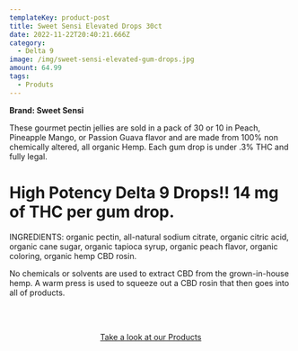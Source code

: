```yaml
---
templateKey: product-post
title: Sweet Sensi Elevated Drops 30ct
date: 2022-11-22T20:40:21.666Z
category:
  - Delta 9
image: /img/sweet-sensi-elevated-gum-drops.jpg
amount: 64.99
tags:
  - Produts
---
```

**Brand: Sweet Sensi**

These gourmet pectin jellies are sold in a pack of 30 or 10 in Peach, Pineapple Mango, or Passion Guava flavor and are made from 100% non chemically altered, all organic Hemp. Each gum drop is under .3% THC and fully legal.

# **High Potency Delta 9 Drops!! 14 mg of THC per gum drop.**

INGREDIENTS: organic pectin, all-natural sodium citrate, organic citric acid, organic cane sugar, organic tapioca syrup, organic peach flavor, organic coloring, organic hemp CBD rosin.

No chemicals or solvents are used to extract CBD from the grown-in-house hemp. A warm press is used to squeeze out a CBD rosin that then goes into all of products. 

<br><br>

<Center><a class="link-view-more-products" target="_blank" href="https://capitalamericanshaman.com/products">Take a look at our Products</a></Center>